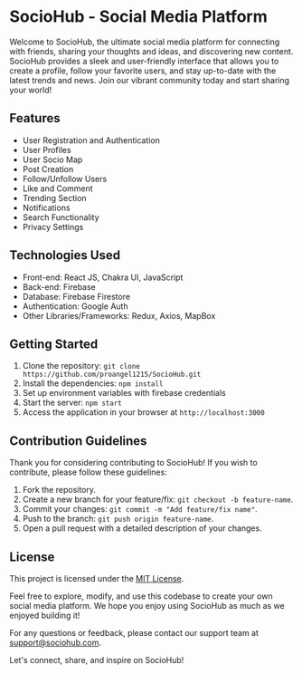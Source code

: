 # SocioHub - Social Media Platform

Welcome to SocioHub, the ultimate social media platform for connecting with friends, sharing your thoughts and ideas, and discovering new content. SocioHub provides a sleek and user-friendly interface that allows you to create a profile, follow your favorite users, and stay up-to-date with the latest trends and news. Join our vibrant community today and start sharing your world!

## Features

- User Registration and Authentication
- User Profiles
- User Socio Map
- Post Creation
- Follow/Unfollow Users
- Like and Comment
- Trending Section
- Notifications
- Search Functionality
- Privacy Settings
 
## Technologies Used

- Front-end: React JS, Chakra UI, JavaScript 
- Back-end: Firebase
- Database: Firebase Firestore
- Authentication: Google Auth
- Other Libraries/Frameworks: Redux, Axios, MapBox

## Getting Started

1. Clone the repository: `git clone https://github.com/proangel1215/SocioHub.git`
2. Install the dependencies: `npm install`
3. Set up environment variables with firebase credentials 
4. Start the server: `npm start`
5. Access the application in your browser at `http://localhost:3000`

## Contribution Guidelines

Thank you for considering contributing to SocioHub! If you wish to contribute, please follow these guidelines:

1. Fork the repository.
2. Create a new branch for your feature/fix: `git checkout -b feature-name`.
3. Commit your changes: `git commit -m "Add feature/fix name"`.
4. Push to the branch: `git push origin feature-name`.
5. Open a pull request with a detailed description of your changes.

## License

This project is licensed under the [MIT License](LICENSE).

Feel free to explore, modify, and use this codebase to create your own social media platform. We hope you enjoy using SocioHub as much as we enjoyed building it!

For any questions or feedback, please contact our support team at support@sociohub.com.

Let's connect, share, and inspire on SocioHub!
